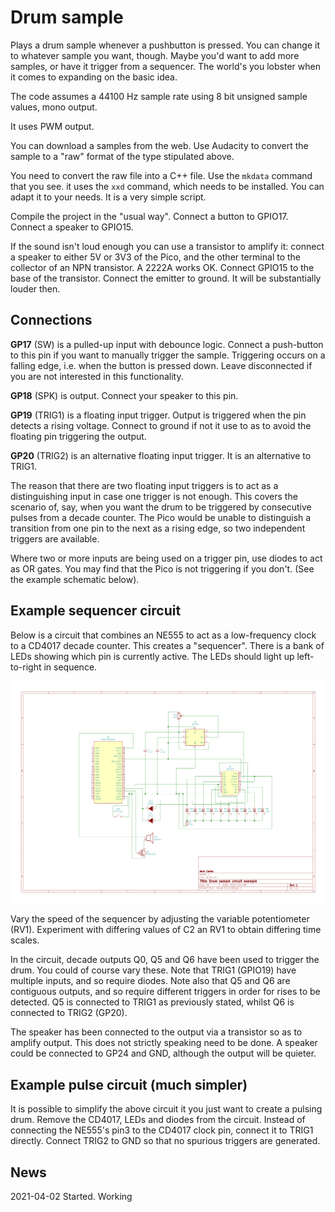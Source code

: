# Drum sample

Plays a drum sample whenever a pushbutton is pressed. You can change it to whatever sample
you want, though. Maybe you'd want to add more samples, or have it trigger from a 
sequencer. The world's you lobster when it comes to expanding on the basic idea.

The code assumes a 44100 Hz sample rate using 8 bit unsigned sample values, mono output.

It uses PWM output.

You can download a samples from the web. Use Audacity to convert the sample to
a "raw" format of the type stipulated above. 

You need to convert the raw file into a C++ file. Use the `mkdata` command that you see.
it uses the `xxd` command, which needs to be installed. You can adapt it to your needs. It
is a very simple script.

Compile the project in the "usual way". Connect a button to GPIO17. Connect a speaker to GPIO15.

If the sound isn't loud enough you can use a transistor to amplify it: connect a speaker
to either 5V or 3V3 of the Pico, and the other terminal to the collector of an NPN transistor. 
A 2222A works OK. Connect GPIO15 to the base of the transistor. Connect the emitter to ground.
It will be substantially louder then.


## Connections

**GP17** (SW) is a pulled-up input with debounce logic. Connect a push-button to this pin
if you want to manually trigger the sample. Triggering occurs on a falling edge, i.e. when
the button is pressed down. Leave disconnected if you are not interested in this functionality.

**GP18** (SPK) is output. Connect your speaker to this pin.

**GP19** (TRIG1) is a floating input trigger. Output is triggered when the pin detects a rising voltage.
Connect to ground if not it use to as to avoid the floating pin triggering the output.

**GP20** (TRIG2) is an alternative floating input trigger. It is an alternative to TRIG1.

The reason that there are two floating input triggers is to act as a distinguishing input in case
one trigger is not enough. This covers the scenario of, say, when you want the drum to be
triggered by consecutive pulses from a decade counter. The Pico would be unable to distinguish
a transition from one pin to the next as a rising edge, so two independent triggers are available.

Where two or more inputs are being used on a trigger pin, use diodes to act as OR gates. You may
find that the Pico is not triggering if you don't. (See the example schematic below).


## Example sequencer circuit

Below is a circuit that combines an NE555 to act as a low-frequency clock to a CD4017 decade counter.
This creates a "sequencer". There is a bank of LEDs showing which pin is currently active. The LEDs
should light up left-to-right in sequence.

![](drum.png)

Vary the speed of the sequencer by adjusting the variable potentiometer (RV1). Experiment with differing
values of C2 an RV1 to obtain differing time scales.

In the circuit, decade outputs Q0, Q5 and Q6 have been used to trigger the drum. You could of course
vary these. Note that TRIG1 (GPIO19) have multiple inputs, and so require diodes. 
Note also that Q5 and Q6 are contiguous outputs, and so require different triggers in order
for rises to be detected. Q5 is connected to TRIG1 as previously stated, whilst
Q6 is connected to TRIG2 (GP20).

The speaker has been connected to the output via a transistor so as to amplify output.
This does not strictly speaking need to be done. A speaker could be connected to
GP24 and GND, although the output will be quieter.


## Example pulse circuit (much simpler)

It is possible to simplify the above circuit it you just want to create a pulsing
drum. Remove the CD4017, LEDs and diodes from the circuit. Instead of connecting
the NE555's pin3 to the CD4017 clock pin, connect it to TRIG1 directly. 
Connect TRIG2 to GND so that no spurious triggers are generated.



## News

2021-04-02 Started. Working


